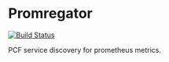 # Promregator

[![Build Status](https://travis-ci.com/zuhlke/ah-poc-promregator.svg?branch=master)](https://travis-ci.com/zuhlke/ah-poc-promregator)

PCF service discovery for prometheus metrics.
